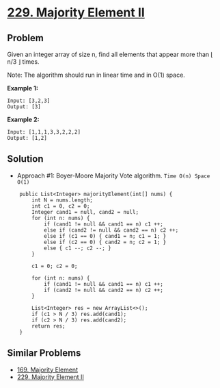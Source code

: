 # <a href='https://leetcode.com/problems/majority-element-ii/'>229. Majority Element II</a>

## Problem
Given an integer array of size n, find all elements that appear more than ⌊ n/3 ⌋ times.

Note: The algorithm should run in linear time and in O(1) space.

<strong>Example 1:</strong>
```
Input: [3,2,3]
Output: [3]
```
<strong>Example 2:</strong>
```
Input: [1,1,1,3,3,2,2,2]
Output: [1,2]
```

## Solution
- Approach #1: Boyer-Moore Majority Vote algorithm. ```Time O(n) Space O(1)```
```
    public List<Integer> majorityElement(int[] nums) {
        int N = nums.length;
        int c1 = 0, c2 = 0;
        Integer cand1 = null, cand2 = null;
        for (int n: nums) {
            if (cand1 != null && cand1 == n) c1 ++;
            else if (cand2 != null && cand2 == n) c2 ++;
            else if (c1 == 0) { cand1 = n; c1 = 1; }
            else if (c2 == 0) { cand2 = n; c2 = 1; }
            else { c1 --; c2 --; }
        }
        
        c1 = 0; c2 = 0;
  
        for (int n: nums) {
            if (cand1 != null && cand1 == n) c1 ++;
            if (cand2 != null && cand2 == n) c2 ++;
        }
        
        List<Integer> res = new ArrayList<>();
        if (c1 > N / 3) res.add(cand1);
        if (c2 > N / 3) res.add(cand2);
        return res;
    }
```

## Similar Problems
- <a href='https://github.com/DongZhuoran/LeetCode/blob/master/problems/169.%20Majority%20Element.md'>169. Majority Element</a>
- <a href='https://github.com/DongZhuoran/LeetCode/blob/master/problems/229.%20Majority%20Element%20II.md'>229. Majority Element II</a>
